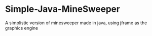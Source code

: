 # Simple-Java-MineSweeper
A simplistic version of minesweeper made in java, using jframe as the graphics engine
